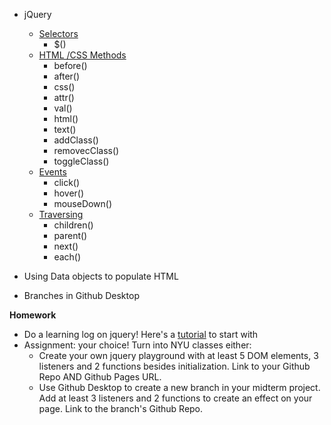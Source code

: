 * jQuery
  * [Selectors](https://www.w3schools.com/jquery/jquery_ref_selectors.asp)
    * $()
  * [HTML /CSS Methods](https://www.w3schools.com/jquery/jquery_ref_html.asp)
    * before()
    * after()
    * css()
    * attr()
    * val()
    * html()
    * text()
    * addClass()
    * removecClass()
    * toggleClass()
  * [Events](https://www.w3schools.com/jquery/jquery_ref_events.asp)
    * click()
    * hover()
    * mouseDown()
  * [Traversing](https://www.w3schools.com/jquery/jquery_ref_traversing.asp)
    * children()
    * parent()
    * next()
    * each()

* Using Data objects to populate HTML
* Branches in Github Desktop


**Homework**
  * Do a learning log on jquery! Here's a [tutorial](https://www.w3schools.com/jquery/) to start with
  * Assignment: your choice! Turn into NYU classes either:
    * Create your own jquery playground with at least  5 DOM elements, 3 listeners and 2 functions besides initialization. Link to your Github Repo AND Github Pages URL.
    * Use Github Desktop to create a new branch in your midterm project. Add at least 3 listeners and 2 functions to create an effect on your page. Link to the branch's Github Repo.
